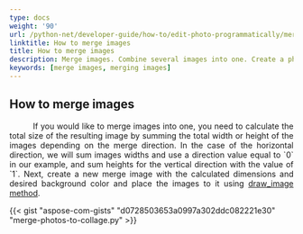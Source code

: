 ```yaml
---
type: docs
weight: '90'
url: /python-net/developer-guide/how-to/edit-photo-programmatically/merge-images
linktitle: How to merge images
title: How to merge images
description: Merge images. Combine several images into one. Create a photo collage.
keywords: [merge images, merging images]
---
```


## How to merge images

<p align='justify'>
&nbsp;&nbsp;&nbsp;&nbsp;&nbsp;&nbsp;&nbsp;&nbsp;
If you would like to merge images into one, you need to calculate the total size of the resulting image by summing the total width or height of the images depending on the merge direction. In the case of the horizontal direction, we will sum images widths and use a direction value equal to `0` in our example, and sum heights for the vertical direction with the value of `1`. Next, create a new merge image with the calculated dimensions and desired background color and place the images to it using <a href="https://reference.aspose.com/imaging/python-net/aspose.imaging/graphics/#draw_image_source_image_rect_58">draw_image method</a>.
</p>

{{< gist "aspose-com-gists" "d0728503653a0997a302ddc082221e30" "merge-photos-to-collage.py" >}}

